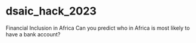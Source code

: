 # dsaic_hack_2023
Financial Inclusion in Africa Can you predict who in Africa is most likely to have a bank account?
